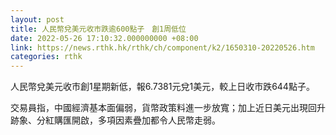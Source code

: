 ```yaml
---
layout: post
title: 人民幣兌美元收市跌逾600點子　創1周低位
date: 2022-05-26 17:10:32.000000000 +08:00
link: https://news.rthk.hk/rthk/ch/component/k2/1650310-20220526.htm
categories: rthk
---
```


人民幣兌美元收市創1星期新低，報6.7381元兌1美元，較上日收市跌644點子。

交易員指，中國經濟基本面偏弱，貨幣政策料進一步放寬；加上近日美元出現回升跡象、分紅購匯開啟，多項因素疊加都令人民幣走弱。
